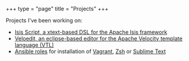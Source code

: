 +++
type = "page"
title = "Projects"
+++

Projects I've been working on:

- [Isis Script, a xtext-based DSL for the Apache Isis framework](https://github.com/vaulttec/isis-script)
- [Veloedit, an eclipse-based editor for the Apache Velocity template language (VTL)](https://github.com/vaulttec/veloedit)
- [Ansible roles](https://galaxy.ansible.com/vaulttec/) for installation of [Vagrant](https://galaxy.ansible.com/vaulttec/vagrant/), [Zsh](https://galaxy.ansible.com/vaulttec/zsh/) or [Sublime Text](https://galaxy.ansible.com/vaulttec/sublimetext/)
